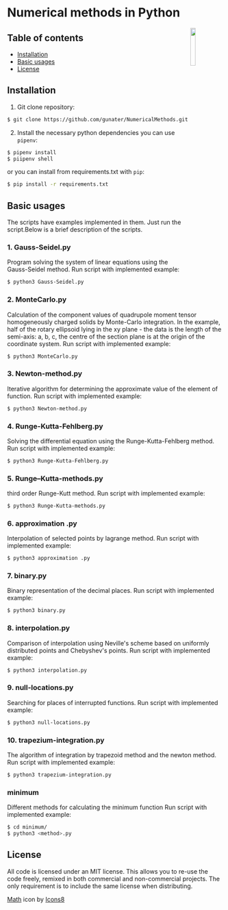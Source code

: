 # Numerical methods in Python
<img align="right" width="15%" src="https://github.com/gunater/NumericalMethods/blob/master/assets/icons8-math-100.png">

## Table of contents

* [Installation](#installation)
* [Basic usages](#basic-usages)
* [License](#license)

## Installation

1. Git clone repository:
```bash
$ git clone https://github.com/gunater/NumericalMethods.git
```
2. Install the necessary python dependencies you can use `pipenv`:
```bash
$ pipenv install
$ piipenv shell
```
or you can install from requirements.txt with `pip`:
```bash
$ pip install -r requirements.txt
```
## Basic usages
The scripts have examples implemented in them. Just run the script.Below is a brief description of the scripts.
### 1. Gauss-Seidel.py
Program solving the system of linear equations using the Gauss-Seidel method.
Run script with implemented example:
```bash
$ python3 Gauss-Seidel.py
```
### 2. MonteCarlo.py
Calculation of the component values of quadrupole moment tensor
homogeneously charged solids by Monte-Carlo integration. In the example, half of the rotary ellipsoid lying in the xy plane - the data is the length of the semi-axis: a, b,
c, the centre of the section plane is at the origin of the coordinate system.
Run script with implemented example:
```bash
$ python3 MonteCarlo.py
```
### 3. Newton-method.py
Iterative algorithm for determining the approximate value of the element of function.
Run script with implemented example:
```bash
$ python3 Newton-method.py
```
### 4. Runge-Kutta-Fehlberg.py
Solving the differential equation using the Runge-Kutta-Fehlberg method.
Run script with implemented example:
```bash
$ python3 Runge-Kutta-Fehlberg.py
```
### 5. Runge–Kutta-methods.py
third order Runge-Kutt method.
Run script with implemented example:
```bash
$ python3 Runge-Kutta-methods.py
```
### 6. approximation .py
Interpolation of selected points by lagrange method.
Run script with implemented example:
```bash
$ python3 approximation .py
```
### 7. binary.py
Binary representation of the decimal places.
Run script with implemented example:
```bash
$ python3 binary.py
```
### 8. interpolation.py
Comparison of interpolation using Neville's scheme based on uniformly distributed points and Chebyshev's points.
Run script with implemented example:
```bash
$ python3 interpolation.py
```
### 9. null-locations.py
Searching for places of interrupted functions.
Run script with implemented example:
```bash
$ python3 null-locations.py
```
### 10. trapezium-integration.py
The algorithm of integration by trapezoid method and the newton method.
Run script with implemented example:
```bash
$ python3 trapezium-integration.py
```
### minimum
Different methods for calculating the minimum function 
Run script with implemented example:
```bash
$ cd minimum/
$ python3 <method>.py
```
## License
All code is licensed under an MIT license. This allows you to re-use the code freely, remixed in both commercial and non-commercial projects. The only requirement is to include the same license when distributing.


<a target="_blank" href="https://icons8.com/icon/lSsJs9f7c9bm/math">Math</a> icon by <a target="_blank" href="https://icons8.com">Icons8</a>

